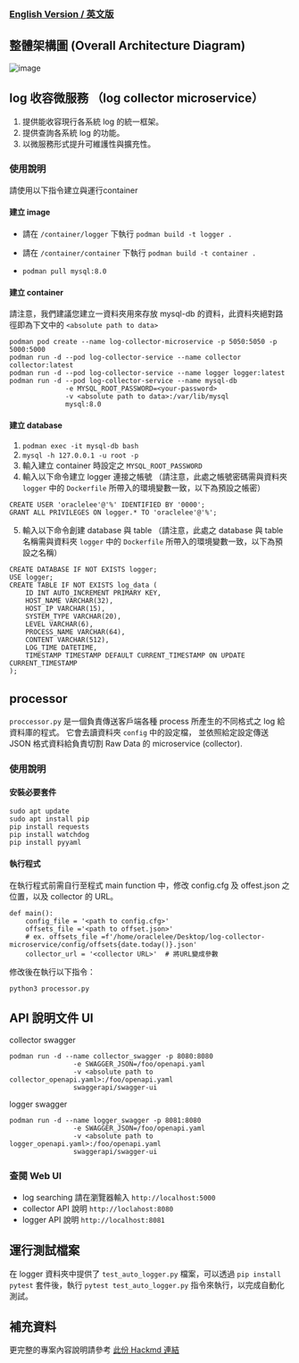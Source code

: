 ### [English Version / 英文版](README_en.md)

## 整體架構圖 (Overall Architecture Diagram)
![image](https://github.com/user-attachments/assets/37b8870d-2032-4425-b081-73c35eaa1a93)

## log 收容微服務 （log collector microservice）
1. 提供能收容現行各系統 log 的統一框架。
2. 提供查詢各系統 log 的功能。
3. 以微服務形式提升可維護性與擴充性。

### 使用說明

請使用以下指令建立與運行container

#### 建立 image
- 請在 `/container/logger` 下執行 `podman build -t logger .`

- 請在 `/container/container` 下執行 `podman build -t container .`

- `podman pull mysql:8.0`

#### 建立 container
請注意，我們建議您建立一資料夾用來存放 mysql-db 的資料，此資料夾絕對路徑即為下文中的 `<absolute path to data>`
```
podman pod create --name log-collector-microservice -p 5050:5050 -p 5000:5000
podman run -d --pod log-collector-service --name collector collector:latest
podman run -d --pod log-collector-service --name logger logger:latest
podman run -d --pod log-collector-service --name mysql-db
              -e MYSQL_ROOT_PASSWORD=<your-password>
              -v <absolute path to data>:/var/lib/mysql
              mysql:8.0
```

#### 建立 database
1. `podman exec -it mysql-db bash`
2. `mysql -h 127.0.0.1 -u root -p`
3. 輸入建立 container 時設定之 `MYSQL_ROOT_PASSWORD`
4. 輸入以下命令建立 logger 連接之帳號
（請注意，此處之帳號密碼需與資料夾 `logger` 中的 `Dockerfile` 所帶入的環境變數一致，以下為預設之帳密）
  ```
  CREATE USER 'oraclelee'@'%' IDENTIFIED BY '0000';
  GRANT ALL PRIVILEGES ON logger.* TO 'oraclelee'@'%';
  ```
5. 輸入以下命令創建 database 與 table
   （請注意，此處之 database 與 table 名稱需與資料夾 `logger` 中的 `Dockerfile` 所帶入的環境變數一致，以下為預設之名稱）
  ```
  CREATE DATABASE IF NOT EXISTS logger;
  USE logger;
  CREATE TABLE IF NOT EXISTS log_data (
      ID INT AUTO_INCREMENT PRIMARY KEY,
      HOST_NAME VARCHAR(32),
      HOST_IP VARCHAR(15),
      SYSTEM_TYPE VARCHAR(20),
      LEVEL VARCHAR(6),
      PROCESS_NAME VARCHAR(64),
      CONTENT VARCHAR(512),
      LOG_TIME DATETIME,
      TIMESTAMP TIMESTAMP DEFAULT CURRENT_TIMESTAMP ON UPDATE CURRENT_TIMESTAMP
  );
  ```

## processor

`proccessor.py` 是一個負責傳送客戶端各種 process 所產生的不同格式之 log 給資料庫的程式。
它會去讀資料夾 `config` 中的設定檔， 並依照給定設定傳送 JSON 格式資料給負責切割 Raw Data 的 microservice (collector).

### 使用說明

#### 安裝必要套件
```
sudo apt update
sudo apt install pip
pip install requests
pip install watchdog
pip install pyyaml
```
#### 執行程式

在執行程式前需自行至程式 main function 中，修改 config.cfg 及 offest.json 之位置，以及 collector 的 URL。
```python3
def main():
    config_file = '<path to config.cfg>'
    offsets_file ='<path to offset.json>'
    # ex. offsets_file =f'/home/oraclelee/Desktop/log-collector-microservice/config/offsets{date.today()}.json'
    collector_url = '<collector URL>'  # 將URL變成參數
```

修改後在執行以下指令：

`python3 processor.py`


## API 說明文件 UI
collector swagger
```
podman run -d --name collector_swagger -p 8080:8080
                -e SWAGGER_JSON=/foo/openapi.yaml
                -v <absolute path to collector_openapi.yaml>:/foo/openapi.yaml
                swaggerapi/swagger-ui
```
logger swagger
```
podman run -d --name logger_swagger -p 8081:8080
                -e SWAGGER_JSON=/foo/openapi.yaml
                -v <absolute path to logger_openapi.yaml>:/foo/openapi.yaml
                swaggerapi/swagger-ui
```
### 查閱 Web UI
- log searching  請在瀏覽器輸入
`http://localhost:5000`
- collector API 說明
`http://loclahost:8080`
- logger API 說明
`http://localhost:8081`

## 運行測試檔案
在 logger 資料夾中提供了 `test_auto_logger.py` 檔案，可以透過 `pip install pytest` 套件後，執行 `pytest test_auto_logger.py` 指令來執行，以完成自動化測試。

## 補充資料
更完整的專案內容說明請參考 [此份 Hackmd 連結](https://hackmd.io/@OliverLin12/r1eEp6cs0)